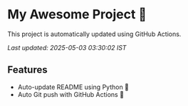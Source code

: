 # My Awesome Project 🚀

This project is automatically updated using GitHub Actions.

_Last updated: 2025-05-03 03:30:02 IST_

## Features
- Auto-update README using Python 🐍
- Auto Git push with GitHub Actions 🤖
